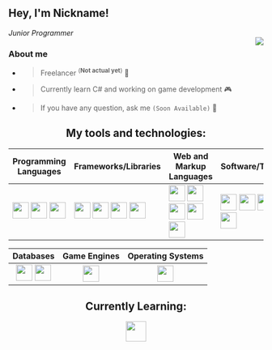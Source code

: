 ## Hey, I'm Nickname!
*<!--Web Developer /--> Junior Programmer*
<br />
<img align="right" src="https://github-readme-stats.vercel.app/api?username=nickn4medev&show_icons=true&theme=tokyonight">

### About me
+ > Freelancer <sup>(**Not actual yet**)</sup> 👤<!--FullStack Developer 💻-->
+ > Currently learn C# and working on game development 🎮
+ > If you have any question, ask me <!--[here](https://discord.com/)-->`(Soon Available)` 💬

<h2 align="center">My tools and technologies:</h2>

| **Programming Languages** | **Frameworks/Libraries** | **Web and Markup Languages** | **Software/Tools** |
| ------------- | ------------- | ------------- | ------------- |
| <code>[<img height="32" width="32" src="https://cdn.simpleicons.org/csharp/8637e6" />](# "C#, C Sharp")</code> <code>[<img height="32" width="32" src="https://cdn.simpleicons.org/dotnet/5e1de0" />](# ".NET")</code> <code>[<img height="32" width="32" src="https://cdn.simpleicons.org/cplusplus/2659bf" />](# "C++")</code> <!--<code><img height="20" src="" alt="Java"></code>--> | <code>[<img height="32" width="32" src="https://cdn.simpleicons.org/react/1f8bcf" />](# "React.js")</code> <code>[<img height="32" width="32" src="https://cdn.simpleicons.org/discord/11964b" />](# "discord.js")</code> <code>[<img height="32" width="32" src="https://cdn.simpleicons.org/mongoose/820e0e" />](# "Mongoose")</code> <code>[<img height="32" width="32" src="https://cdn.simpleicons.org/tailwindcss/5cbbff" />](# "Tailwindcss")</code> | <code>[<img height="32" width="32" src="https://cdn.simpleicons.org/html5/ff510d" />](# "HTML")</code> <code>[<img height="32" width="32" src="https://cdn.simpleicons.org/css3/2465ff" />](# "CSS")</code> <code>[<img height="32" width="32" src="https://cdn.simpleicons.org/javascript/e8d500" />](# "JS, Javascript")</code> <code>[<img height="32" width="32" src="https://cdn.simpleicons.org/typescript/1d85e0" />](# "TS, TypeScript")</code> <code>[<img height="32" width="32" src="https://cdn.simpleicons.org/nodedotjs/71e866" />](# "Node.js")</code> | <code>[<img height="32" width="32" src="https://cdn.simpleicons.org/visualstudio/a761f2" />](# "VS, Visual Studio")</code> <code>[<img height="32" width="32" src="https://cdn.simpleicons.org/visualstudiocode/278adb" />](# "VSC, Visual Studio Code")</code> <code>[<img height="32" width="32" src="https://cdn.simpleicons.org/git/f05337" />](# "Git")</code> <code>[<img height="32" width="32" src="https://cdn.simpleicons.org/blender/ff8121" />](# "Blender")</code> |

| **Databases** | **Game Engines** | **Operating Systems** |
| :-----------: | :-----------: | :-----------: |
| <code>[<img height="32" width="32" src="https://cdn.simpleicons.org/mysql/22728f" />](# "MySQL")</code> <code>[<img height="32" width="32" src="https://cdn.simpleicons.org/mongodb/3fd132" />](# "MongoDB")</code> | <code>[<img height="32" width="32" src="https://cdn.simpleicons.org/unity" />](# "Unity")</code> | <code>[<img height="32" width="32" src="https://cdn.simpleicons.org/windows10/139ded" />](# "Windows 10")</code> |

<h2 align="center">Currently Learning:</h2>

<p align="center">
  <!--<img height="28" width="28" src="https://cdn.simpleicons.org/nextdotjs" /> <img height="28" width="28" src="https://cdn.simpleicons.org/prisma/fff" />--> <img height="40" width="40" src="https://cdn.simpleicons.org/figma/e84f7a" />
</p>
